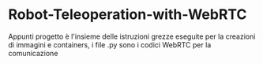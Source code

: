 # Robot-Teleoperation-with-WebRTC
Appunti progetto è l'insieme delle istruzioni grezze eseguite per la creazioni di immagini e containers, i file .py sono i codici WebRTC per la comunicazione

